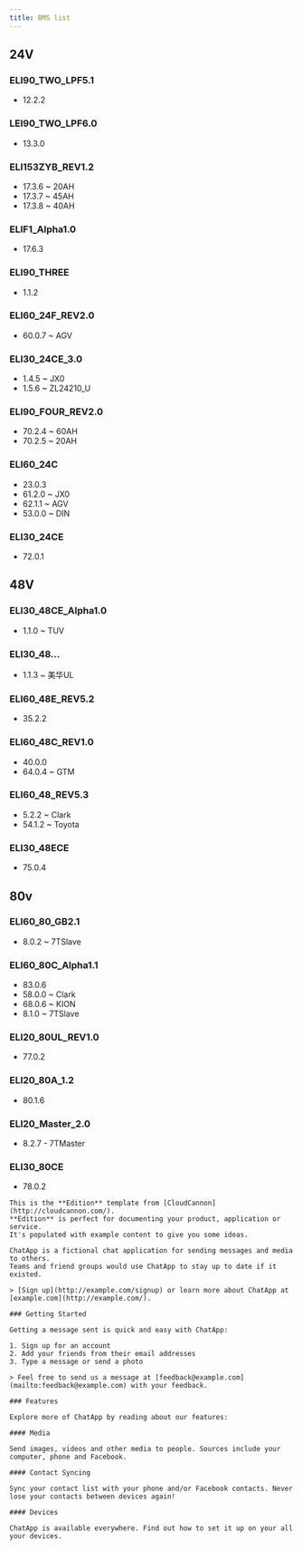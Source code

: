 ```yaml
---
title: BMS list
---
```


## 24V

### ELI90_TWO_LPF5.1

- 12.2.2

### LEI90_TWO_LPF6.0

- 13.3.0

### ELI153ZYB_REV1.2

- 17.3.6 ~ 20AH
- 17.3.7 ~ 45AH
- 17.3.8 ~ 40AH

### ELIF1_Alpha1.0

- 17.6.3

### ELI90_THREE

- 1.1.2

### ELI60_24F_REV2.0

- 60.0.7 ~ AGV

### ELI30_24CE_3.0

- 1.4.5 ~ JX0
- 1.5.6  ~ ZL24210_U

### ELI90_FOUR_REV2.0

- 70.2.4 ~ 60AH
- 70.2.5 ~ 20AH

### ELI60_24C

- 23.0.3
- 61.2.0 ~ JX0
- 62.1.1 ~ AGV
- 53.0.0 ~ DIN

### ELI30_24CE

- 72.0.1

## 48V

### ELI30_48CE_Alpha1.0

- 1.1.0 ~ TUV

### ELI30_48...

- 1.1.3 ~ 美华UL

### ELI60_48E_REV5.2

- 35.2.2

### ELI60_48C_REV1.0

- 40.0.0
- 64.0.4 ~ GTM

### ELI60_48_REV5.3

- 5.2.2 ~ Clark
- 54.1.2 ~ Toyota

### ELI30_48ECE

- 75.0.4

## 80v

### ELI60_80_GB2.1

- 8.0.2 ~ 7TSlave

### ELI60_80C_Alpha1.1

- 83.0.6
- 58.0.0 ~ Clark
- 68.0.6 ~ KION
- 8.1.0 ~ 7TSlave

### ELI20_80UL_REV1.0

- 77.0.2

### ELI20_80A_1.2

- 80.1.6

### ELI20_Master_2.0

- 8.2.7 - 7TMaster

### ELI30_80CE
- 78.0.2

```
This is the **Edition** template from [CloudCannon](http://cloudcannon.com/).
**Edition** is perfect for documenting your product, application or service.
It's populated with example content to give you some ideas.

ChatApp is a fictional chat application for sending messages and media to others.
Teams and friend groups would use ChatApp to stay up to date if it existed.

> [Sign up](http://example.com/signup) or learn more about ChatApp at [example.com](http://example.com/).

### Getting Started

Getting a message sent is quick and easy with ChatApp:

1. Sign up for an account
2. Add your friends from their email addresses
3. Type a message or send a photo

> Feel free to send us a message at [feedback@example.com](mailto:feedback@example.com) with your feedback.

### Features

Explore more of ChatApp by reading about our features:

#### Media

Send images, videos and other media to people. Sources include your computer, phone and Facebook.

#### Contact Syncing

Sync your contact list with your phone and/or Facebook contacts. Never lose your contacts between devices again!

#### Devices

ChatApp is available everywhere. Find out how to set it up on your all your devices.

```
